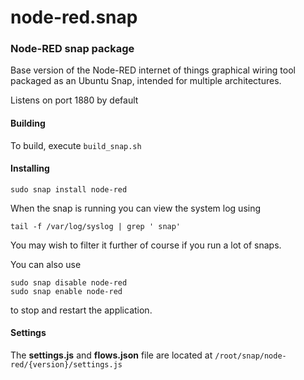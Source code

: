 # node-red.snap

### Node-RED snap package

Base version of the Node-RED internet of things graphical wiring tool packaged as an
Ubuntu Snap, intended for multiple architectures.

Listens on port 1880 by default

#### Building

To build, execute `build_snap.sh`

#### Installing

    sudo snap install node-red

When the snap is running you can view the system log using

    tail -f /var/log/syslog | grep ' snap'

You may wish to filter it further of course if you run a lot of snaps.

You can also use

    sudo snap disable node-red
    sudo snap enable node-red

to stop and restart the application.

#### Settings

The **settings.js** and **flows.json** file are located at
`/root/snap/node-red/{version}/settings.js`
